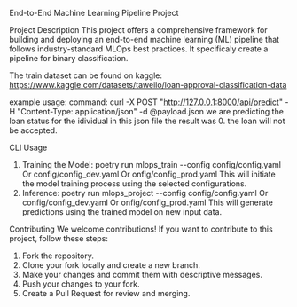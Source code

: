 

End-to-End Machine Learning Pipeline Project

Project Description
This project offers a comprehensive framework for building and deploying an end-to-end machine learning (ML) pipeline that follows industry-standard MLOps best practices. It specificaly create a pipeline for binary classification.

The train dataset can be found on kaggle: https://www.kaggle.com/datasets/taweilo/loan-approval-classification-data 

example usage:
command: curl -X POST "http://127.0.0.1:8000/api/predict" \-H "Content-Type: application/json" \-d @payload.json
we are predicting the loan status for the idividual in this json file the result was 0. the loan will not be accepted.

CLI Usage
1.	Training the Model: poetry run mlops_train --config config/config.yaml
Or config/config_dev.yaml Or onfig/config_prod.yaml
This will initiate the model training process using the selected configurations.
2.	Inference: poetry run mlops_project --config config/config.yaml
Or config/config_dev.yaml Or onfig/config_prod.yaml
This will generate predictions using the trained model on new input data.

Contributing
We welcome contributions! If you want to contribute to this project, follow these steps:
1.	Fork the repository.
2.	Clone your fork locally and create a new branch.
3.	Make your changes and commit them with descriptive messages.
4.	Push your changes to your fork.
5.	Create a Pull Request for review and merging.


